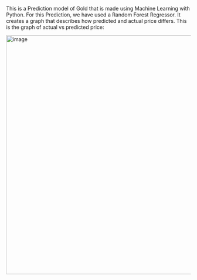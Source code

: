 This is a Prediction model of Gold that is made using Machine Learning with Python. For this Prediction, we have used a Random Forest Regressor.
It creates a graph that describes how predicted and actual price differs. 
This is the graph of actual vs predicted price:

<img width="651" alt="image" src="https://github.com/Trawat21/GoldPricePrediction_Model/assets/91692101/1886bf33-6535-4bef-8e71-f8dcc3975505">


